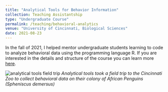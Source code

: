 ```yaml
---
title: "Analytical Tools for Behavior Information"
collection: Teaching Assistantship
type: "Undergraduate Course"
permalink: /teaching/behavioral-analytics
venue: "University of Cincinnati, Biological Sciences"
date: 2021-08-23
---
```


In the fall of 2021, I helped mentor undergraduate students learning to code to analyze behavioral data using the programming language R. If you are interested in the details and structure of the course you can learn more [here](http://hobsonresearch.com/index.php/biol2099-analytical-tools-for-behavior-information/).

![analytical tools field trip](https://user-images.githubusercontent.com/78130420/147151979-98827e67-316c-4d3e-a97a-8837686acaf0.jpg)
_Analytical tools took a field trip to the Cincinnati Zoo to collect behavioral data on their colony of African Penguins (Spheniscus demersus)_ 
